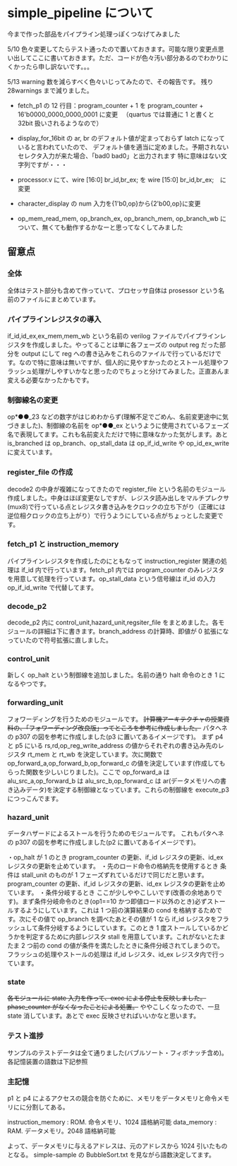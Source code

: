 # simple_pipeline について

今まで作った部品をパイプライン処理っぽくつなげてみました

5/10
色々変更してたらテスト通ったので置いておきます。可能な限り変更点思い出してここに書いておきます。ただ、コードが色々汚い部分あるのでわかりにくかったら申し訳ないです。。。

5/13
warning 数を減らすべく色々いじってみたので、その報告です。
残り 28warnings まで減りました。

- fetch_p1 の 12 行目：program_counter + 1 を program_counter + 16'b0000_0000_0000_0001 に変更
  　（quartus では普通に 1 と書くと 32bit 扱いされるようなので）

- display_for_16bit の ar, br のデフォルト値が定まっておらず latch になっていると言われていたので、
  デフォルト値を適当に定めました。予期されないセレクタ入力が来た場合、「bad0 bad0」と出力されます
  特に意味はない文字列ですが・・・

- processor.v にて、wire [16:0] br_id,br_ex; を wire [15:0] br_id,br_ex;　に変更

* character_display の num 入力を{1'b0,op}から{2'b00,op}に変更

* op_mem_read_mem, op_branch_ex, op_branch_mem, op_branch_wb について、無くても動作するかなーと思ってなくしてみました

## 留意点

### 全体

全体はテスト部分も含めて作っていて、プロセッサ自体は prosessor という名前のファイルにまとめています。

### パイプラインレジスタの導入

if_id,id_ex,ex_mem,mem_wb という名前の verilog ファイルでパイプラインレジスタを作成しました。やってることは単に各フェーズの output reg だった部分を output にして reg への書き込みをこれらのファイルで行っているだけです。なので特に意味は無いですが、個人的に見やすかったのとストール処理やフラッシュ処理がしやすいかなと思ったのでちょっと分けてみました。正直あんま変える必要なかったかもです。

### 制御線名の変更

op*●●_23 などの数字がはじめわからず(理解不足でごめん、名前変更途中に気づきました)、制御線の名前を
op*●●_ex というように使用されているフェーズ名で表現してます。これも名前変えただけで特に意味なかった気がします。あと is_branched は op_branch、op_stall_data は op_if_id_write や op_id_ex_write に変えています。

### register_file の作成

decode2 の中身が複雑になってきたので register_file という名前のモジュール作成しました。中身はほぼ変更なしですが、レジスタ読み出しをマルチプレクサ(mux8)で行っている点とレジスタ書き込みをクロックの立ち下がり（正確には逆位相クロックの立ち上がり）で行うようにしている点がちょっとした変更です。

### fetch_p1 と instruction_memory

パイプラインレジスタを作成したのにともなって instruction_register 関連の処理は if_id 内で行っています。fetch_p1 内では program_counter のみレジスタを用意して処理を行っています。op_stall_data という信号線は if_id の入力 op_if_id_write で代替してます。

### decode_p2

decode_p2 内に control_unit,hazard_unit,regsiter_file をまとめました。各モジュールの詳細は下に書きます。branch_address の計算時、即値が 0 拡張になっていたので符号拡張に直しました。

### control_unit

新しく op_halt という制御線を追加しました。名前の通り halt 命令のとき 1 になるやつです。

### forwarding_unit

フォワーディングを行うためのモジュールです。
~~計算機アーキテクチャの授業資料の、「フォワーディング改良版」ってところを参考に作成しました。~~
パタヘネの p307 の図を参考に作成しました(p3 に置いてあるイメージです)。
まず p4 と p5 にいる rs,rd,op_reg_write_address の値からそれぞれの書き込み先のレジスタ rt_mem と rt_wb を決定しています。次に関数で op_forward_a,op_forward_b,op_forward_c の値を決定しています(作成してもらった関数を少しいじりました)。ここで op_forward_a は alu_src_a,op_forward_b は alu_src_b,op_forward_c は ar(データメモリへの書き込みデータ)を決定する制御線となっています。これらの制御線を execute_p3 につっこんでます。

### hazard_unit

データハザードによるストールを行うためのモジュールです。
これもパタヘネの p307 の図を参考に作成しました(p2 に置いてあるイメージです)。

・op_halt が 1 のとき
program_counter の更新、if_id レジスタの更新、id_ex レジスタの更新を止めています。
・先のロード命令の格納先を使用するとき
条件は stall_unit のものが 1 フェーズずれているだけで同じだと思います。program_counter の更新、if_id レジスタの更新、id_ex レジスタの更新を止めています。
・条件分岐するとき
ここが少しややこしいです(改善の余地ありです)。まず条件分岐命令のとき(op1==10 かつ即値ロード以外のとき)必ずストールするようにしています。これは 1 つ前の演算結果の cond を格納するためです。次にその値で op_branch を調べたあとその値が 1 なら if_id レジスタをフラッシュして条件分岐するようにしています。このとき 1 度ストールしているかどうかを判定するために内部レジスタ stall を用意しています。これがないとたまたま 2 つ前の cond の値が条件を満たしたときに条件分岐されてしまうので。フラッシュの処理やストールの処理は if_id レジスタ、id_ex レジスタ内で行っています。

### state

~~各モジュールに state 入力を作って、exec による停止を反映しました。
phase_counter がなくなったことによる処置。~~
ややこしくなったので、一旦 state 消しています。あとで exec 反映させればいいかなと思います。

### テスト進捗

サンプルのテストデータは全て通りました(バブルソート・フィボナッチ含め)。
各記憶装置の語数は下記参照

### 主記憶

p1 と p4 によるアクセスの競合を防ぐために、メモリをデータメモリと命令メモリにに分割してある。

instruction_memory : ROM. 命令メモリ、1024 語格納可能
data_memory : RAM. データメモリ。2048 語格納可能

よって、データメモリに与えるアドレスは、元のアドレスから 1024 引いたものとなる。
simple-sample の BubbleSort.txt を見ながら語数決定してます。
